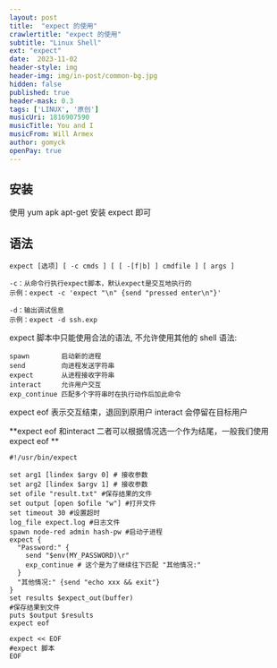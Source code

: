 ```yaml
---
layout: post
title:  "expect 的使用"
crawlertitle: "expect 的使用"
subtitle: "Linux Shell"
ext: "expect"
date:  2023-11-02
header-style: img
header-img: img/in-post/common-bg.jpg
hidden: false
published: true
header-mask: 0.3
tags: ['LINUX', '原创']
musicUri: 1816907590
musicTitle: You and I
musicFrom: Will Armex
author: gomyck
openPay: true
---
```


## 安装

使用 yum apk apt-get 安装 expect 即可

## 语法

```text
expect [选项] [ -c cmds ] [ [ -[f|b] ] cmdfile ] [ args ]

-c：从命令行执行expect脚本，默认expect是交互地执行的
示例：expect -c 'expect "\n" {send "pressed enter\n"}'

-d：输出调试信息
示例：expect -d ssh.exp
```

expect 脚本中只能使用合法的语法, 不允许使用其他的 shell 语法:

```text
spawn        启动新的进程
send         向进程发送字符串
expect       从进程接收字符串
interact     允许用户交互
exp_continue 匹配多个字符串时在执行动作后加此命令
```

expect eof 表示交互结束，退回到原用户
interact   会停留在目标用户

**expect eof 和interact 二者可以根据情况选一个作为结尾，一般我们使用 expect eof **

```shell
#!/usr/bin/expect

set arg1 [lindex $argv 0] # 接收参数
set arg2 [lindex $argv 1] # 接收参数
set ofile "result.txt" #保存结果的文件
set output [open $ofile "w"] #打开文件
set timeout 30 #设置超时
log_file expect.log #日志文件
spawn node-red admin hash-pw #启动子进程
expect {
  "Password:" {
    send "$env(MY_PASSWORD)\r"
    exp_continue # 这个是为了继续往下匹配 "其他情况:"
  }
  "其他情况:" {send "echo xxx && exit"}
}
set results $expect_out(buffer)
#保存结果到文件
puts $output $results
expect eof
```

```shell
expect << EOF
#expect 脚本
EOF
```
